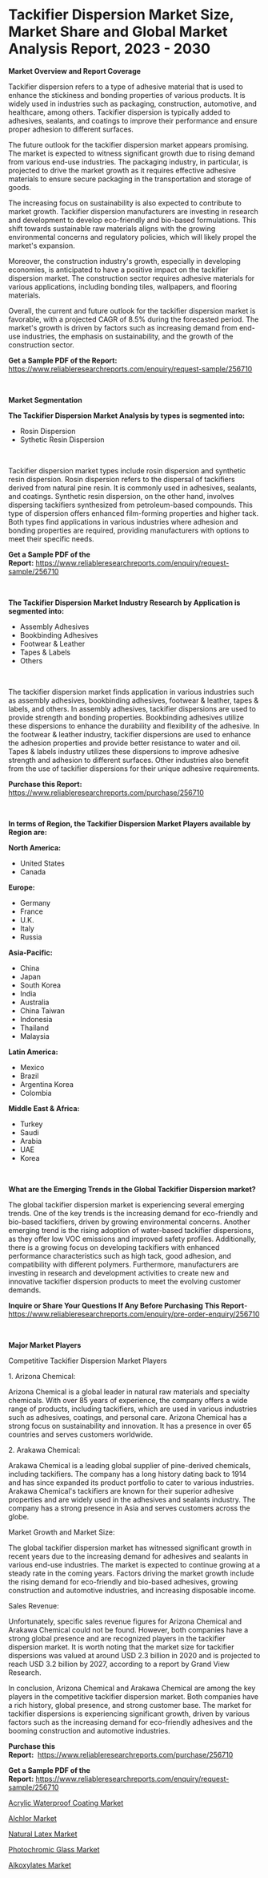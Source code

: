 <p><h1>Tackifier Dispersion Market Size, Market Share and Global Market Analysis Report, 2023 - 2030</h1></p><p><strong>Market Overview and Report Coverage</strong></p>
<p><p>Tackifier dispersion refers to a type of adhesive material that is used to enhance the stickiness and bonding properties of various products. It is widely used in industries such as packaging, construction, automotive, and healthcare, among others. Tackifier dispersion is typically added to adhesives, sealants, and coatings to improve their performance and ensure proper adhesion to different surfaces.</p><p>The future outlook for the tackifier dispersion market appears promising. The market is expected to witness significant growth due to rising demand from various end-use industries. The packaging industry, in particular, is projected to drive the market growth as it requires effective adhesive materials to ensure secure packaging in the transportation and storage of goods.</p><p>The increasing focus on sustainability is also expected to contribute to market growth. Tackifier dispersion manufacturers are investing in research and development to develop eco-friendly and bio-based formulations. This shift towards sustainable raw materials aligns with the growing environmental concerns and regulatory policies, which will likely propel the market's expansion.</p><p>Moreover, the construction industry's growth, especially in developing economies, is anticipated to have a positive impact on the tackifier dispersion market. The construction sector requires adhesive materials for various applications, including bonding tiles, wallpapers, and flooring materials.</p><p>Overall, the current and future outlook for the tackifier dispersion market is favorable, with a projected CAGR of 8.5% during the forecasted period. The market's growth is driven by factors such as increasing demand from end-use industries, the emphasis on sustainability, and the growth of the construction sector.</p></p>
<p><strong>Get a Sample PDF of the Report:</strong> <a href="https://www.reliableresearchreports.com/enquiry/request-sample/256710">https://www.reliableresearchreports.com/enquiry/request-sample/256710</a></p>
<p>&nbsp;</p>
<p><strong>Market Segmentation</strong></p>
<p><strong>The Tackifier Dispersion Market Analysis by types is segmented into:</strong></p>
<p><ul><li>Rosin Dispersion</li><li>Sythetic Resin Dispersion</li></ul></p>
<p>&nbsp;</p>
<p><p>Tackifier dispersion market types include rosin dispersion and synthetic resin dispersion. Rosin dispersion refers to the dispersal of tackifiers derived from natural pine resin. It is commonly used in adhesives, sealants, and coatings. Synthetic resin dispersion, on the other hand, involves dispersing tackifiers synthesized from petroleum-based compounds. This type of dispersion offers enhanced film-forming properties and higher tack. Both types find applications in various industries where adhesion and bonding properties are required, providing manufacturers with options to meet their specific needs.</p></p>
<p><strong>Get a Sample PDF of the Report:</strong>&nbsp;<a href="https://www.reliableresearchreports.com/enquiry/request-sample/256710">https://www.reliableresearchreports.com/enquiry/request-sample/256710</a></p>
<p>&nbsp;</p>
<p><strong>The Tackifier Dispersion Market Industry Research by Application is segmented into:</strong></p>
<p><ul><li>Assembly Adhesives</li><li>Bookbinding Adhesives</li><li>Footwear & Leather</li><li>Tapes & Labels</li><li>Others</li></ul></p>
<p>&nbsp;</p>
<p><p>The tackifier dispersion market finds application in various industries such as assembly adhesives, bookbinding adhesives, footwear & leather, tapes & labels, and others. In assembly adhesives, tackifier dispersions are used to provide strength and bonding properties. Bookbinding adhesives utilize these dispersions to enhance the durability and flexibility of the adhesive. In the footwear & leather industry, tackifier dispersions are used to enhance the adhesion properties and provide better resistance to water and oil. Tapes & labels industry utilizes these dispersions to improve adhesive strength and adhesion to different surfaces. Other industries also benefit from the use of tackifier dispersions for their unique adhesive requirements.</p></p>
<p><strong>Purchase this Report:</strong>&nbsp; <a href="https://www.reliableresearchreports.com/purchase/256710">https://www.reliableresearchreports.com/purchase/256710</a></p>
<p>&nbsp;</p>
<p><strong>In terms of Region, the Tackifier Dispersion Market Players available by Region are:</strong></p>
<p>
    <p> <strong> North America: </strong>
        <ul>
            <li>United States</li>
            <li>Canada</li>
        </ul>
        </p> 
    <p> <strong> Europe: </strong>
        <ul>
            <li>Germany</li>
            <li>France</li>
            <li>U.K.</li>
            <li>Italy</li>
            <li>Russia</li>
        </ul>
        </p> 
    <p> <strong> Asia-Pacific: </strong>
        <ul>
            <li>China</li>
            <li>Japan</li>
            <li>South Korea</li>
            <li>India</li>
            <li>Australia</li>
            <li>China Taiwan</li>
            <li>Indonesia</li>
            <li>Thailand</li>
            <li>Malaysia</li>
        </ul>
        </p> 
    <p> <strong> Latin America: </strong>
        <ul>
            <li>Mexico</li>
            <li>Brazil</li>
            <li>Argentina Korea</li>
            <li>Colombia</li>
        </ul>
        </p> 
    <p> <strong> Middle East & Africa: </strong>
        <ul>
            <li>Turkey</li>
            <li>Saudi</li>
            <li>Arabia</li>
            <li>UAE</li>
            <li>Korea</li>
        </ul>
    </p>
    </p>
<p>&nbsp;</p>
<p><strong>What are the Emerging Trends in the Global Tackifier Dispersion market?</strong></p>
<p><p>The global tackifier dispersion market is experiencing several emerging trends. One of the key trends is the increasing demand for eco-friendly and bio-based tackifiers, driven by growing environmental concerns. Another emerging trend is the rising adoption of water-based tackifier dispersions, as they offer low VOC emissions and improved safety profiles. Additionally, there is a growing focus on developing tackifiers with enhanced performance characteristics such as high tack, good adhesion, and compatibility with different polymers. Furthermore, manufacturers are investing in research and development activities to create new and innovative tackifier dispersion products to meet the evolving customer demands.</p></p>
<p><strong>Inquire or Share Your Questions If Any Before Purchasing This Report</strong>- <a href="https://www.reliableresearchreports.com/enquiry/pre-order-enquiry/256710">https://www.reliableresearchreports.com/enquiry/pre-order-enquiry/256710</a></p>
<p>&nbsp;</p>
<p><strong>Major Market Players</strong></p>
<p><p>Competitive Tackifier Dispersion Market Players</p><p>1. Arizona Chemical:</p><p>Arizona Chemical is a global leader in natural raw materials and specialty chemicals. With over 85 years of experience, the company offers a wide range of products, including tackifiers, which are used in various industries such as adhesives, coatings, and personal care. Arizona Chemical has a strong focus on sustainability and innovation. It has a presence in over 65 countries and serves customers worldwide.</p><p>2. Arakawa Chemical:</p><p>Arakawa Chemical is a leading global supplier of pine-derived chemicals, including tackifiers. The company has a long history dating back to 1914 and has since expanded its product portfolio to cater to various industries. Arakawa Chemical's tackifiers are known for their superior adhesive properties and are widely used in the adhesives and sealants industry. The company has a strong presence in Asia and serves customers across the globe.</p><p>Market Growth and Market Size:</p><p>The global tackifier dispersion market has witnessed significant growth in recent years due to the increasing demand for adhesives and sealants in various end-use industries. The market is expected to continue growing at a steady rate in the coming years. Factors driving the market growth include the rising demand for eco-friendly and bio-based adhesives, growing construction and automotive industries, and increasing disposable income.</p><p>Sales Revenue:</p><p>Unfortunately, specific sales revenue figures for Arizona Chemical and Arakawa Chemical could not be found. However, both companies have a strong global presence and are recognized players in the tackifier dispersion market. It is worth noting that the market size for tackifier dispersions was valued at around USD 2.3 billion in 2020 and is projected to reach USD 3.2 billion by 2027, according to a report by Grand View Research.</p><p>In conclusion, Arizona Chemical and Arakawa Chemical are among the key players in the competitive tackifier dispersion market. Both companies have a rich history, global presence, and strong customer base. The market for tackifier dispersions is experiencing significant growth, driven by various factors such as the increasing demand for eco-friendly adhesives and the booming construction and automotive industries.</p></p>
<p><strong>Purchase this Report:</strong>&nbsp;&nbsp;<a href="https://www.reliableresearchreports.com/purchase/256710">https://www.reliableresearchreports.com/purchase/256710</a></p>
<p></p>
<p><strong>Get a Sample PDF of the Report:</strong>&nbsp;<a href="https://www.reliableresearchreports.com/enquiry/request-sample/256710">https://www.reliableresearchreports.com/enquiry/request-sample/256710</a></p>
<p><p><a href="https://github.com/rahu1503/Market-Research-Report-List-1/blob/main/acrylic-waterproof-coating-market.md">Acrylic Waterproof Coating Market</a></p><p><a href="https://github.com/rahu1501/Market-Research-Report-List-1/blob/main/alchlor-market.md">Alchlor Market</a></p><p><a href="https://github.com/ambrozg/Market-Research-Report-List-1/blob/main/natural-latex-market.md">Natural Latex Market</a></p><p><a href="https://github.com/gshchiplitsov/Market-Research-Report-List-1/blob/main/photochromic-glass-market.md">Photochromic Glass Market</a></p><p><a href="https://github.com/rahu1502/Market-Research-Report-List-1/blob/main/alkoxylates-market.md">Alkoxylates Market</a></p></p>